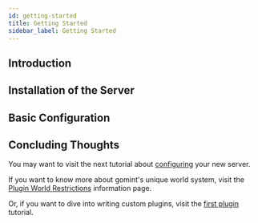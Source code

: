 ```yaml
---
id: getting-started
title: Getting Started
sidebar_label: Getting Started
---
```


## Introduction
<!-- TODO: Explanation of the software's intention. -->

## Installation of the Server
<!-- TODO: How to download/install -->

## Basic Configuration
<!-- TODO: Anything that you need to do to get the server running. -->

## Concluding Thoughts

You may want to visit the next tutorial about [configuring](general-configuration.md) your new server.

If you want to know more about gomint's unique world system, visit the [Plugin World Restrictions](plugin-world-restriction.md) information page.

Or, if you want to dive into writing custom plugins, visit the [first plugin](/docs/development/creating-first-plugin) tutorial.
